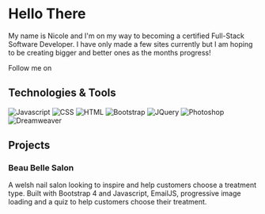 # Hello There

My name is Nicole and I'm on my way to becoming a certified Full-Stack Software Developer. I have only made a few sites currently but I am hoping to be creating bigger and better ones as the months progress! 

Follow me on 

## Technologies & Tools 

![Javascript][javascript-shield]
![CSS][css-shield]
![HTML][html-shield]
![Bootstrap][bootstrap-shield]
![JQuery][jquery-shield]
![Photoshop][photo-shield]
![Dreamweaver][dream-shield]

## Projects

### Beau Belle Salon

A welsh nail salon looking to inspire and help customers choose a treatment type. Built with Bootstrap 4 and Javascript, EmailJS, progressive image loading and a quiz to help customers choose their treatment. 

<!----- Links ----->

[jquery-shield]: https://img.shields.io/badge/jQuery-0769AD?style=for-the-badge&logo=jquery&logoColor=white
[photo-shield]: https://img.shields.io/badge/Adobe%20Photoshop-31A8FF?style=for-the-badge&logo=Adobe%20Photoshop&logoColor=black
[dream-shield]: https://img.shields.io/badge/Adobe%20Dreamweaver-072401?style=for-the-badge&logo=Adobe%20Dreamweaver&logoColor=34F400
[css-shield]: https://img.shields.io/badge/CSS3-1572B6?style=for-the-badge&logo=css3&logoColor=white
[html-shield]: https://img.shields.io/badge/HTML5-E34F26?style=for-the-badge&logo=html5&logoColor=white
[javascript-shield]: https://img.shields.io/badge/JavaScript-323330?style=for-the-badge&logo=javascript&logoColor=F7DF1E
[bootstrap-shield]: https://img.shields.io/badge/Bootstrap-563D7C?style=for-the-badge&logo=bootstrap&logoColor=white
